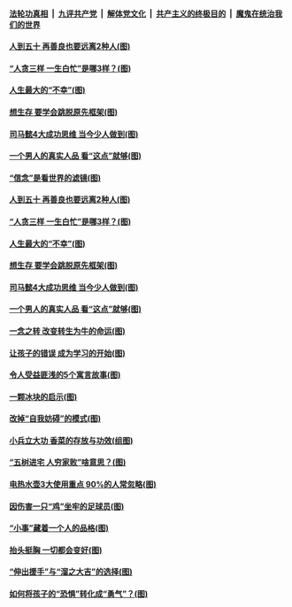 

####  [法轮功真相](../../../../basic/blob/master/README.md?t=02200301) &nbsp;|&nbsp; [九评共产党](../../../../9ping.md/blob/master/README.md?t=02200301) &nbsp;|&nbsp; [解体党文化](../../../../jtdwh.md/blob/master/README.md?t=02200301)  &nbsp;|&nbsp; [共产主义的终极目的](../../../../gczydzjmd.md/blob/master/README.md?t=02200301) &nbsp;|&nbsp; [魔鬼在统治我们的世界](../../../../mgztzwmdsj.md/blob/master/README.md?t=02200301) 

#### [人到五十 再善良也要远离2种人(图)](../pages/p8/963032.md?t=02200301) 

#### [“人贪三样 一生白忙”是哪3样？(图)](../pages/p8/962941.md?t=02200301) 

#### [人生最大的“不幸”(图)](../pages/p8/962745.md?t=02200301) 

#### [想生存 要学会跳脱原先框架(图)](../pages/p8/962935.md?t=02200301) 

#### [司马懿4大成功思维 当今少人做到(图)](../pages/p8/962919.md?t=02200301) 

#### [一个男人的真实人品 看“这点”就够(图)](../pages/p8/962894.md?t=02200301) 

#### [“信念”是看世界的滤镜(图)](../pages/p8/963052.md?t=02200301) 

#### [人到五十 再善良也要远离2种人(图)](../pages/p8/963032.md?t=02200301) 

#### [“人贪三样 一生白忙”是哪3样？(图)](../pages/p8/962941.md?t=02200301) 

#### [人生最大的“不幸”(图)](../pages/p8/962745.md?t=02200301) 

#### [想生存 要学会跳脱原先框架(图)](../pages/p8/962935.md?t=02200301) 

#### [司马懿4大成功思维 当今少人做到(图)](../pages/p8/962919.md?t=02200301) 

#### [一个男人的真实人品 看“这点”就够(图)](../pages/p8/962894.md?t=02200301) 

#### [一念之转 改变转生为牛的命运(图)](../pages/p8/962763.md?t=02200301) 

#### [让孩子的错误 成为学习的开始(图)](../pages/p8/962818.md?t=02200301) 

#### [令人受益匪浅的5个寓言故事(图)](../pages/p8/962739.md?t=02200301) 

#### [一颗冰块的启示(图)](../pages/p8/962707.md?t=02200301) 

#### [改掉“自我妨碍”的模式(图)](../pages/p8/962702.md?t=02200301) 

#### [小兵立大功 香菜的存放与功效(组图)](../pages/p8/962646.md?t=02200301) 

#### [“五树进宅 人穷家败”啥意思？(图)](../pages/p8/962665.md?t=02200301) 

#### [电热水壶3大使用重点 90%的人常忽略(图)](../pages/p8/962591.md?t=02200301) 

#### [因伤害一只“鸡”坐牢的足球员(图)](../pages/p8/962001.md?t=02200301) 

#### [“小事”藏着一个人的品格(图)](../pages/p8/962556.md?t=02200301) 

#### [抬头挺胸 一切都会变好(图)](../pages/p8/962473.md?t=02200301) 

#### [“伸出援手”与“溜之大吉”的选择(图)](../pages/p8/962022.md?t=02200301) 

#### [如何将孩子的“恐惧”转化成“勇气”？(图)](../pages/p8/962464.md?t=02200301) 

